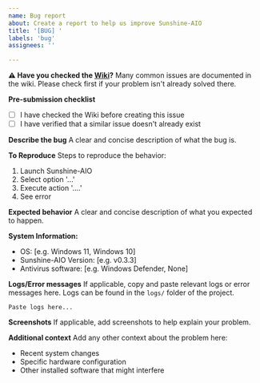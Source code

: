 ```yaml
---
name: Bug report
about: Create a report to help us improve Sunshine-AIO
title: '[BUG] '
labels: 'bug'
assignees: ''

---
```


**⚠️ Have you checked the [Wiki](../../wiki)?**
Many common issues are documented in the wiki. Please check first if your problem isn't already solved there.

**Pre-submission checklist**
- [ ] I have checked the Wiki before creating this issue
- [ ] I have verified that a similar issue doesn't already exist

**Describe the bug**
A clear and concise description of what the bug is.

**To Reproduce**
Steps to reproduce the behavior:
1. Launch Sunshine-AIO
2. Select option '...'
3. Execute action '....'
4. See error

**Expected behavior**
A clear and concise description of what you expected to happen.

**System Information:**
 - OS: [e.g. Windows 11, Windows 10]
 - Sunshine-AIO Version: [e.g. v0.3.3]
 - Antivirus software: [e.g. Windows Defender, None]

**Logs/Error messages**
If applicable, copy and paste relevant logs or error messages here. 
Logs can be found in the `logs/` folder of the project.

```
Paste logs here...
```

**Screenshots**
If applicable, add screenshots to help explain your problem.

**Additional context**
Add any other context about the problem here:
- Recent system changes
- Specific hardware configuration
- Other installed software that might interfere
